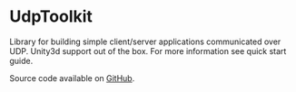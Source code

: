 # UdpToolkit

Library for building simple client/server applications communicated over UDP.
Unity3d support out of the box. For more information see quick start guide.

Source code available on [GitHub](https://github.com/rdcm/UdpToolkit).
